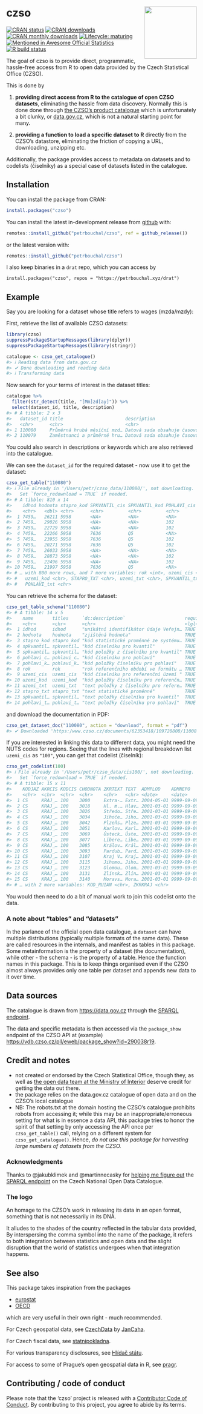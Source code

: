 
<!-- README.md is generated from README.Rmd. Please edit that file -->

# czso <img src='man/figures/logo.png' align="right" height="138" />

<!-- badges: start -->

[![CRAN
status](https://www.r-pkg.org/badges/version/czso)](https://CRAN.R-project.org/package=czso)
[![CRAN
downloads](https://cranlogs.r-pkg.org/badges/grand-total/czso)](https://CRAN.R-project.org/package=czso)
[![CRAN monthly
downloads](https://cranlogs.r-pkg.org/badges/last-month/czso)](https://CRAN.R-project.org/package=czso)
[![Lifecycle:
maturing](https://img.shields.io/badge/lifecycle-maturing-blue.svg)](https://www.tidyverse.org/lifecycle/#maturing)
[![Mentioned in Awesome Official
Statistics](https://awesome.re/mentioned-badge.svg)](http://www.awesomeofficialstatistics.org)
[![R build
status](https://github.com/petrbouchal/czso/workflows/R-CMD-check/badge.svg)](https://github.com/petrbouchal/czso/actions)
<!-- badges: end -->

The goal of czso is to provide direct, programmatic, hassle-free access
from R to open data provided by the Czech Statistical Office (CZSO).

This is done by

1.  **providing direct access from R to the catalogue of open CZSO
    datasets**, eliminating the hassle from data discovery. Normally
    this is done done through [the CZSO’s product
    catalogue](https://www.czso.cz/csu/czso/otevrena-data-v-katalogu-produktu-csu)
    which is unfortunately a bit clunky, or
    [data.gov.cz](https://data.gov.cz), which is not a natural starting
    point for many.

2.  **providing a function to load a specific dataset to R** directly
    from the CZSO’s datastore, eliminating the friction of copying a
    URL, downloading, unzipping etc.

Additionally, the package provides access to metadata on datasets and to
codelists (číselníky) as a special case of datasets listed in the
catalogue.

## Installation

You can install the package from CRAN:

``` r
install.packages("czso")
```

You can install the latest in-development release from
[github](https://github.com/petrbouchal/czso) with:

``` r
remotes::install_github("petrbouchal/czso", ref = github_release())
```

or the latest version with:

``` r
remotes::install_github("petrbouchal/czso")
```

I also keep binaries in a `drat` repo, which you can access by

    install.packages("czso", repos = "https://petrbouchal.xyz/drat")

## Example

Say you are looking for a dataset whose title refers to wages
(mzda/mzdy):

First, retrieve the list of available CZSO datasets:

``` r
library(czso)
suppressPackageStartupMessages(library(dplyr))
suppressPackageStartupMessages(library(stringr))

catalogue <- czso_get_catalogue()
#> ℹ Reading data from data.gov.cz
#> ✔ Done downloading and reading data
#> ℹ Transforming data
```

Now search for your terms of interest in the dataset titles:

``` r
catalogue %>% 
  filter(str_detect(title, "[Mm]zd[ay]")) %>% 
  select(dataset_id, title, description)
#> # A tibble: 2 x 3
#>   dataset_id title                       description                            
#>   <chr>      <chr>                       <chr>                                  
#> 1 110080     Průměrná hrubá měsíční mzd… Datová sada obsahuje časovou řadu prům…
#> 2 110079     Zaměstnanci a průměrné hru… Datová sada obsahuje časovou řadu počt…
```

You could also search in descriptions or keywords which are also
retrieved into the catalogue.

We can see the `dataset_id` for the required dataset - now use it to get
the dataset:

``` r
czso_get_table("110080")
#> ℹ File already in '/Users/petr/czso_data/110080/', not downloading.
#>   Set `force_redownload = TRUE` if needed.
#> # A tibble: 810 x 14
#>    idhod hodnota stapro_kod SPKVANTIL_cis SPKVANTIL_kod POHLAVI_cis POHLAVI_kod
#>    <chr>   <dbl> <chr>      <chr>         <chr>         <chr>       <chr>      
#>  1 7459…   26211 5958       <NA>          <NA>          <NA>        <NA>       
#>  2 7459…   29026 5958       <NA>          <NA>          102         1          
#>  3 7459…   22729 5958       <NA>          <NA>          102         2          
#>  4 7459…   22266 5958       7636          Q5            <NA>        <NA>       
#>  5 7459…   23955 5958       7636          Q5            102         1          
#>  6 7459…   20271 5958       7636          Q5            102         2          
#>  7 7459…   26033 5958       <NA>          <NA>          <NA>        <NA>       
#>  8 7459…   28873 5958       <NA>          <NA>          102         1          
#>  9 7459…   22496 5958       <NA>          <NA>          102         2          
#> 10 7459…   21997 5958       7636          Q5            <NA>        <NA>       
#> # … with 800 more rows, and 7 more variables: rok <int>, uzemi_cis <chr>,
#> #   uzemi_kod <chr>, STAPRO_TXT <chr>, uzemi_txt <chr>, SPKVANTIL_txt <chr>,
#> #   POHLAVI_txt <chr>
```

You can retrieve the schema for the dataset:

``` r
czso_get_table_schema("110080")
#> # A tibble: 14 x 5
#>    name       titles     `dc:description`                      required datatype
#>    <chr>      <chr>      <chr>                                 <lgl>    <chr>   
#>  1 idhod      idhod      "unikátní identifikátor údaje Veřejn… TRUE     string  
#>  2 hodnota    hodnota    "zjištěná hodnota"                    TRUE     number  
#>  3 stapro_kod stapro_kod "kód statistické proměnné ze systému… TRUE     string  
#>  4 spkvantil… spkvantil… "kód číselníku pro kvantil"           TRUE     string  
#>  5 spkvantil… spkvantil… "kód položky z číselníku pro kvantil" TRUE     string  
#>  6 pohlavi_c… pohlavi_c… "kód číselníku pro pohlaví"           TRUE     string  
#>  7 pohlavi_k… pohlavi_k… "kód položky číselníku pro pohlaví"   TRUE     string  
#>  8 rok        rok        "rok referenčního období ve formátu … TRUE     number  
#>  9 uzemi_cis  uzemi_cis  "kód číselníku pro referenční území " TRUE     string  
#> 10 uzemi_kod  uzemi_kod  "kód položky číselníku pro referenčn… TRUE     string  
#> 11 uzemi_txt  uzemi_txt  "text položky z číselníku pro refere… TRUE     string  
#> 12 stapro_txt stapro_txt "text statistické proměnné"           TRUE     string  
#> 13 spkvantil… spkvantil… "text položky číselníku pro kvantil"  TRUE     string  
#> 14 pohlavi_t… pohlavi_t… "text položky číselníku pro pohlaví"  TRUE     string
```

and download the documentation in PDF:

``` r
czso_get_dataset_doc("110080", action = "download", format = "pdf")
#> ✔ Downloaded 'https:/www.czso.cz/documents/62353418/109720808/110080-19dds.pdf' to '110080-19dds.pdf'
```

If you are interested in linking this data to different data, you might
need the NUTS codes for regions. Seeing that the lines with regional
breakdown list `uzemi_cis` as `"100"`, you can get that codelist
(číselník):

``` r
czso_get_codelist(100)
#> ℹ File already in '/Users/petr/czso_data/cis100/', not downloading.
#>   Set `force_redownload = TRUE` if needed.
#> # A tibble: 15 x 11
#>    KODJAZ AKRCIS KODCIS CHODNOTA ZKRTEXT TEXT  ADMPLOD    ADMNEPO    CZNUTS
#>    <chr>  <chr>  <chr>  <chr>    <chr>   <chr> <date>     <date>     <chr> 
#>  1 CS     KRAJ_… 100    3000     Extra-… Extr… 2004-05-01 9999-09-09 CZZZZ 
#>  2 CS     KRAJ_… 100    3018     Hl. m.… Hlav… 2001-03-01 9999-09-09 CZ010 
#>  3 CS     KRAJ_… 100    3026     Středo… Stře… 2001-03-01 9999-09-09 CZ020 
#>  4 CS     KRAJ_… 100    3034     Jihoče… Jiho… 2001-03-01 9999-09-09 CZ031 
#>  5 CS     KRAJ_… 100    3042     Plzeňs… Plze… 2001-03-01 9999-09-09 CZ032 
#>  6 CS     KRAJ_… 100    3051     Karlov… Karl… 2001-03-01 9999-09-09 CZ041 
#>  7 CS     KRAJ_… 100    3069     Ústeck… Úste… 2001-03-01 9999-09-09 CZ042 
#>  8 CS     KRAJ_… 100    3077     Libere… Libe… 2001-03-01 9999-09-09 CZ051 
#>  9 CS     KRAJ_… 100    3085     Králov… Král… 2001-03-01 9999-09-09 CZ052 
#> 10 CS     KRAJ_… 100    3093     Pardub… Pard… 2001-03-01 9999-09-09 CZ053 
#> 11 CS     KRAJ_… 100    3107     Kraj V… Kraj… 2001-03-01 9999-09-09 CZ063 
#> 12 CS     KRAJ_… 100    3115     Jihomo… Jiho… 2001-03-01 9999-09-09 CZ064 
#> 13 CS     KRAJ_… 100    3123     Olomou… Olom… 2001-03-01 9999-09-09 CZ071 
#> 14 CS     KRAJ_… 100    3131     Zlínsk… Zlín… 2001-03-01 9999-09-09 CZ072 
#> 15 CS     KRAJ_… 100    3140     Moravs… Mora… 2001-03-01 9999-09-09 CZ080 
#> # … with 2 more variables: KOD_RUIAN <chr>, ZKRKRAJ <chr>
```

You would then need to do a bit of manual work to join this codelist
onto the data.

### A note about “tables” and “datasets”

In the parlance of the official open data catalogue, a `dataset` can
have multiple distributions (typically multiple formats of the same
data). These are called resources in the internals, and manifest as
tables in this package. Some metainformation is the property of a
dataset (the documentation), while other - the schema - is the property
of a table. Hence the function names in this package. This is to keep
things organised even if the CZSO almost always provides only one table
per dataset and appends new data to it over time.

## Data sources

The catalogue is drawn from <https://data.gov.cz> through the [SPARQL
endpoint](https://data.gov.cz/sparql).

The data and specific metadata is then accessed via the `package_show`
endpoint of the CZSO API at (example)
<https://vdb.czso.cz/pll/eweb/package_show?id=290038r19>.

## Credit and notes

  - not created or endorsed by the Czech Statistical Office, though
    they, as well as [the open data team at the Ministry of
    Interior](https://data.gov.cz/) deserve credit for getting the data
    out there.
  - the package relies on the data.gov.cz catalogue of open data and on
    the CZSO’s local catalogue
  - NB: The robots.txt at the domain hosting the CZSO’s catalogue
    prohibits robots from accessing it; while this may be an
    inappropriate/erroneous setting for what is in essence a data API,
    this package tries to honor the spirit of that setting by only
    accessing the API once per `czso_get_table()` call, relying on a
    different system for `czso_get_catalogue()`. Hence, *do not use this
    package for harvesting large numbers of datasets from the CZSO.*

### Acknowledgments

Thanks to @jakubklimek and @martinnecasky for [helping me figure
out](https://github.com/opendata-mvcr/nkod/issues/19) the [SPARQL
endpoint](https://data.gov.cz/sparql) on the Czech National Open Data
Catalogue.

### The logo

An homage to the CZSO’s work in releasing its data in an open format,
something that is not necessarily in its DNA.

It alludes to the shades of the country reflected in the tabular data
provided, By interspersing the comma symbol into the name of the
package, it refers to both integration between statistics and open data
and the slight disruption that the world of statistics undergoes when
that integration happens.

## See also

This package takes inspiration from the packages

  - [eurostat](https://github.com/rOpenGov/eurostat/)
  - [OECD](https://github.com/expersso/OECD)

which are very useful in their own right - much recommended.

For Czech geospatial data, see
[CzechData](https://github.com/JanCaha/CzechData/) by
[JanCaha](https://github.com/JanCaha/).

For Czech fiscal data, see
[statnipokladna](https://github.com/petrbouchal/statnipokladna).

For various transparency disclosures, see [Hlídač
státu](https://www.hlidacstatu.cz/).

For access to some of Prague’s open geospatial data in R, see
[pragr](https://github.com/petrbouchal/pragr).

## Contributing / code of conduct

Please note that the ‘czso’ project is released with a [Contributor Code
of Conduct](https://petrbouchal.xyz/czso/CODE_OF_CONDUCT.html). By
contributing to this project, you agree to abide by its terms.
